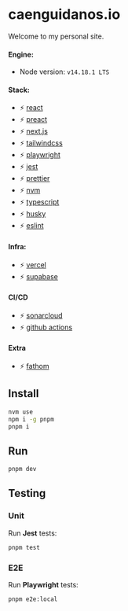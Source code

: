 # caenguidanos.io

Welcome to my personal site.

#### Engine:

-  Node version: `v14.18.1 LTS`

#### Stack:

-  :zap: [react](https://reactjs.org/)
-  :zap: [preact](https://preactjs.com/)
-  :zap: [next.js](https://nextjs.org/)
-  :zap: [tailwindcss](https://tailwindcss.com/)
-  :zap: [playwright](https://playwright.dev/)
-  :zap: [jest](https://jestjs.io/es-ES/)
-  :zap: [prettier](https://prettier.io/)
-  :zap: [nvm](https://github.com/nvm-sh/nvm)
-  :zap: [typescript](https://www.typescriptlang.org/)
-  :zap: [husky](https://github.com/typicode/husky)
-  :zap: [eslint](https://eslint.org/)

#### Infra:

-  :zap: [vercel](https://vercel.com/)
-  :zap: [supabase](https://supabase.io/)

#### CI/CD

-  :zap: [sonarcloud](https://sonarcloud.io/)
-  :zap: [github actions](https://github.com/features/actions)

#### Extra

-  :zap: [fathom](https://usefathom.com/)

## Install

```bash
nvm use
npm i -g pnpm
pnpm i
```

## Run

```bash
pnpm dev
```

## Testing

### Unit

Run **Jest** tests:

```bash
pnpm test
```

### E2E

Run **Playwright** tests:

```bash
pnpm e2e:local
```
